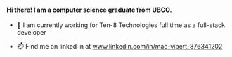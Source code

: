 
#### Hi there! I am a computer science graduate from UBCO. 

- 🔭 I am currently working for Ten-8 Technologies full time as a full-stack developer 

- 📫 Find me on linked in at www.linkedin.com/in/mac-vibert-876341202

